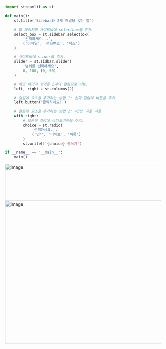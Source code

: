 ```python
import streamlit as st

def main():
    st.title('Sidebar와 2개 패널을 갖는 앱')

    # 웹 페이지의 사이드바에 selectbox를 추가.
    select_box = st.sidebar.selectbox(
        '선택하세요...',
        ('이메일', '전화번호', '팩스')
    )

    # 사이드바에 slider를 추가.
    slider = st.sidbar.slider(
        '범위를 선택하세요',
        0, 100, (0, 50)
    )

    # 메인 페이지 영역을 2개의 컬럼으로 나눔.
    left, right = st.columns(2)

    # 컬럼에 요소를 추가하는 방법 1: 왼쪽 컬럼에 버튼을 추가.
    left.button('클릭하세요!')

    # 컬럼에 요소를 추가하는 방법 2: with 구문 사용
    with right:
        # 오른쪽 컬럼에 라디오버튼을 추가.
        choice = st.radio(
            '선택하세요.',
            ('인*', '너튜브', '까톡')
        )
        st.write(f'{choice} 중독자')

if __name__ == '__main__':
    main()
```

<img width="623" height="120" alt="image" src="https://github.com/user-attachments/assets/be272eb6-1a4c-4c7c-bc60-ad94b27abf5b" />




<img width="1066" height="461" alt="image" src="https://github.com/user-attachments/assets/f7490112-f184-4bb9-a14e-41951dc9c9b1" />
